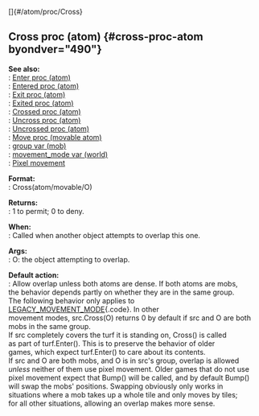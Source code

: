 []{#/atom/proc/Cross}    
## Cross proc (atom) {#cross-proc-atom byondver="490"}    
**See also:**    
:   [Enter proc (atom)](ref/atom/proc/Enter)    
:   [Entered proc (atom)](ref/atom/proc/Entered)    
:   [Exit proc (atom)](ref/atom/proc/Exit)    
:   [Exited proc (atom)](ref/atom/proc/Exited)    
:   [Crossed proc (atom)](ref/atom/proc/Crossed)    
:   [Uncross proc (atom)](ref/atom/proc/Uncross)    
:   [Uncrossed proc (atom)](ref/atom/proc/Uncrossed)    
:   [Move proc (movable atom)](ref/atom/movable/proc/Move)    
:   [group var (mob)](ref/mob/var/group)    
:   [movement_mode var (world)](ref/world/var/movement_mode)    
:   [Pixel movement](ref/%7Bnotes%7D/pixel-movement)    
<!-- -->    
**Format:**    
:   Cross(atom/movable/O)    
<!-- -->    
**Returns:**    
:   1 to permit; 0 to deny.    
<!-- -->    
**When:**    
:   Called when another object attempts to overlap this one.    
<!-- -->    
**Args:**    
:   O: the object attempting to overlap.    
<!-- -->    
**Default action:**    
:   Allow overlap unless both atoms are dense. If both atoms are mobs,    
    the behavior depends partly on whether they are in the same group.    
The following behavior only applies to    
[LEGACY_MOVEMENT_MODE](ref/world/var/movement_mode){.code}. In other    
movement modes, src.Cross(O) returns 0 by default if src and O are both    
mobs in the same group.    
If src completely covers the turf it is standing on, Cross() is called    
as part of turf.Enter(). This is to preserve the behavior of older    
games, which expect turf.Enter() to care about its contents.    
If src and O are both mobs, and O is in src\'s group, overlap is allowed    
*unless* neither of them use pixel movement. Older games that do not use    
pixel movement expect that Bump() will be called, and by default Bump()    
will swap the mobs\' positions. Swapping obviously only works in    
situations where a mob takes up a whole tile and only moves by tiles;    
for all other situations, allowing an overlap makes more sense.  